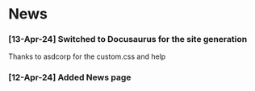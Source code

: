 # News

### [13-Apr-24] Switched to Docusaurus for the site generation  
Thanks to asdcorp for the custom.css and help

### [12-Apr-24] Added News page
